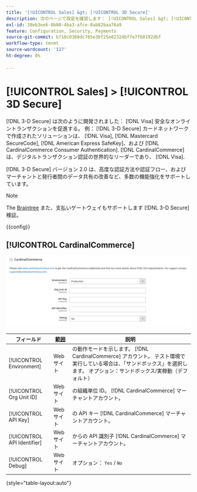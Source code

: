 ```yaml
---
title: '[!UICONTROL Sales] &gt; [!UICONTROL 3D Secure]'
description: 次のページで設定を確認します： [!UICONTROL Sales] &gt; [!UICONTROL 3D Secure] コマース管理のページ。
exl-id: 38eb3ee6-8b80-4ba3-afce-8ab82baa76a9
feature: Configuration, Security, Payments
source-git-commit: b710c0368dc765e3bf25e82324bffe7fb8192dbf
workflow-type: tm+mt
source-wordcount: '127'
ht-degree: 0%

---
```


# [!UICONTROL Sales] > [!UICONTROL 3D Secure]

[!DNL 3-D Secure] は次のように開発されました： [!DNL Visa] 安全なオンライントランザクションを促進する。 例： [!DNL 3-D Secure] カードネットワークで作成されたソリューションは、 [!DNL Visa], [!DNL Mastercard SecureCode], [!DNL American Express SafeKey]、および [!DNL CardinalCommerce Consumer Authentication]. [!DNL CardinalCommerce] は、デジタルトランザクション認証の世界的なリーダーであり、 [!DNL Visa].

[!DNL 3-D Secure] バージョン 2.0 は、高度な認証方法や認証フロー、およびマーチャントと発行者間のデータ共有の改善など、多数の機能強化をサポートしています。

>[!NOTE]
>
>The [Braintree](../../stores-purchase/braintree.md) また、支払いゲートウェイもサポートします [!DNL 3-D Secure] 検証。

{{config}}

## [!UICONTROL CardinalCommerce]

![CardinalCommerce](./assets/3d-secure-cardinalcommerce.png)<!-- zoom -->

| フィールド | [範囲](../../getting-started/websites-stores-views.md#scope-settings) | 説明 |
|--- |--- |--- |
| [!UICONTROL Environment] | Web サイト | の動作モードを示します。 [!DNL CardinalCommerce] アカウント。 テスト環境で実行している場合は、「サンドボックス」を選択します。 オプション：サンドボックス/実稼動（デフォルト） |
| [!UICONTROL Org Unit ID] | Web サイト | の組織単位 ID。 [!DNL CardinalCommerce] マーチャントアカウント。 |
| [!UICONTROL API Key] | Web サイト | の API キー [!DNL CardinalCommerce] マーチャントアカウント。 |
| [!UICONTROL API Identifier] | Web サイト | からの API 識別子 [!DNL CardinalCommerce] マーチャントアカウント。 |
| [!UICONTROL Debug] | Web サイト | オプション： `Yes` / `No` |

{style="table-layout:auto"}
